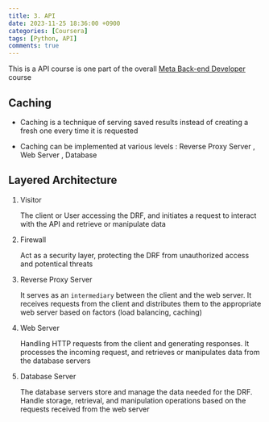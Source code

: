 ```yaml
---
title: 3. API
date: 2023-11-25 18:36:00 +0900
categories: [Coursera]
tags: [Python, API]
comments: true
---
```


This is a API course is one part of the overall [Meta Back-end Developer](https://www.coursera.org/professional-certificates/meta-back-end-developer) course

## Caching

- Caching is a technique of serving saved results instead of creating a fresh one every time it is requested

- Caching can be implemented at various levels : Reverse Proxy Server , Web Server , Database

## Layered Architecture

1. Visitor

    The client or User accessing the DRF, and initiates a request to interact with the API and retrieve or manipulate data

2. Firewall

    Act as a security layer, protecting the DRF from unauthorized access and potentical threats

3. Reverse Proxy Server

    It serves as an `intermediary` between the client and the web server. It receives requests from the client and distributes them to the appropriate web server based on factors (load balancing, caching)

4. Web Server

    Handling HTTP requests from the client and generating responses. It processes the incoming request, and retrieves or manipulates data from the database servers

5. Database Server

    The database servers store and manage the data needed for the DRF. Handle storage, retrieval, and manipulation operations based on the requests received from the web server
